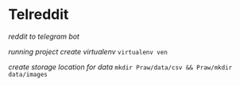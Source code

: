 # Telreddit 
*reddit to telegram bot*

*running project*
*create virtualenv*
`virtualenv ven`

*create storage location for data*
`mkdir Praw/data/csv && Praw/mkdir data/images`